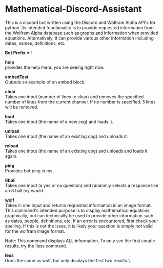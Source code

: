 # Mathematical-Discord-Assistant
This is a discord bot written using the Discord and Wolfram Alpha API's for python.  Its intended functionality is to provide requested information from the Wolfram Alpha database such as graphs and information when provided equations.  Alternatively, it can provide various other information including dates, names, definitions, etc.  


**Bot Prefix = !**


**help**\
provides the help menu you are seeing right now.


**embedTest**\
Outputs an example of an embed block.


**clear**\
Takes one input (number of lines to clear) and removes the specified number of lines from the current channel. If no number is specified, 5 lines will be removed.


**load**\
Takes one input (the name of a new cog) and loads it.


**unload**\
Takes one input (the name of an existing cog) and unloads it.


**reload**\
Takes one input (the name of an existing cog) and unloads and loads it again.


**ping**\
Provides bot ping in ms.


**8ball**\
Takes one input (a yes or no question) and randomly selects a response like an 8 ball toy would.


**wolf**\
Takes in one input and returns requested information in an image format. This command's intended purpose is to display mathematical equations graphically, but can technically be used to provide other information such as dates, people, definitions, etc. If an error is encountered, first check your spelling. If this is not the issue, it is likely your question is simply not valid for the wolfram image format.

Note: This command displays ALL information. To only see the first couple results, try the !less command.


**less**\
Does the same as wolf, but only displays the first two results.\
